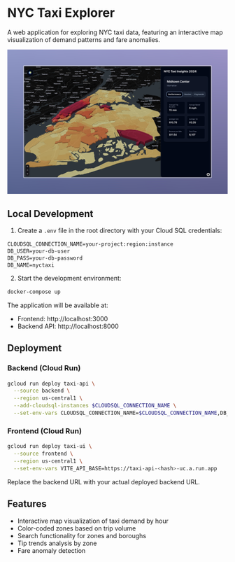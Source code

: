 # NYC Taxi Explorer

A web application for exploring NYC taxi data, featuring an interactive map visualization of demand patterns and fare anomalies.

![Screenshot](screenshot.jpeg)

## Local Development

1. Create a `.env` file in the root directory with your Cloud SQL credentials:
```env
CLOUDSQL_CONNECTION_NAME=your-project:region:instance
DB_USER=your-db-user
DB_PASS=your-db-password
DB_NAME=nyctaxi
```

2. Start the development environment:
```bash
docker-compose up
```

The application will be available at:
- Frontend: http://localhost:3000
- Backend API: http://localhost:8000

## Deployment

### Backend (Cloud Run)

```bash
gcloud run deploy taxi-api \
  --source backend \
  --region us-central1 \
  --add-cloudsql-instances $CLOUDSQL_CONNECTION_NAME \
  --set-env-vars CLOUDSQL_CONNECTION_NAME=$CLOUDSQL_CONNECTION_NAME,DB_USER=$DB_USER,DB_PASS=$DB_PASS,DB_NAME=nyctaxi
```

### Frontend (Cloud Run)

```bash
gcloud run deploy taxi-ui \
  --source frontend \
  --region us-central1 \
  --set-env-vars VITE_API_BASE=https://taxi-api-<hash>-uc.a.run.app
```

Replace the backend URL with your actual deployed backend URL.

## Features

- Interactive map visualization of taxi demand by hour
- Color-coded zones based on trip volume
- Search functionality for zones and boroughs
- Tip trends analysis by zone
- Fare anomaly detection 